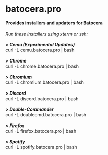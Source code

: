 # batocera.pro
<b>Provides installers and updaters for Batocera</b><br>
<br>
<i>Run these installers using xterm or ssh:</i><br>
<br>
<b><i>> Cemu (Experimental Updates)</i></b> <br>
curl -L cemu.batocera.pro | bash <br>
<br>
<b><i>> Chrome</i></b> <br>
curl -L chrome.batocera.pro | bash <br>
<br>
<b><i>> Chromium</i></b> <br>
curl -L chromium.batocera.pro | bash <br>
<br>
<b><i>> Discord</i></b> <br>
curl -L discord.batocera.pro | bash <br>
<br>
<b><i>> Double-Commander</i></b> <br>
curl -L doublecmd.batocera.pro | bash <br>
<br>
<b><i>> Firefox</i></b> <br>
curl -L firefox.batocera.pro | bash <br>
<br>
<b><i>> Spotify</i></b> <br>
curl -L spotify.batocera.pro | bash
<br>
<br>
<br> 
